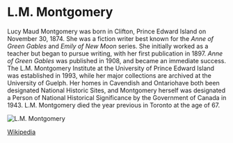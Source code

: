 # L.M. Montgomery
 
 Lucy Maud Montgomery was born in Clifton, Prince Edward Island on November 30, 1874. She was a fiction writer best known for the _Anne of Green Gables_ and _Emily of New Moon_ series.
 She initially worked as a teacher but began to pursue writing, with her first publication in 1897. 
_Anne of Green Gables_ was published in 1908, and became an immediate success. 
The L.M. Montgomery Institute at the University of Prince Edward Island was established in 1993, while her major collections are archived at the University of Guelph. 
Her homes in Cavendish and Ontariohave both been designated National Historic Sites, and Montgomery herself was designated a Person of National Historical Significance by the Government of Canada in 1943. L.M. Montgomery died the year previous in Toronto at the age of 67. 
 
![L.M. Montgomery](https://upload.wikimedia.org/wikipedia/commons/1/1d/LMM_signed_photo.jpg)
 
[Wikipedia](https://en.wikipedia.org/wiki/Lucy_Maud_Montgomery)
